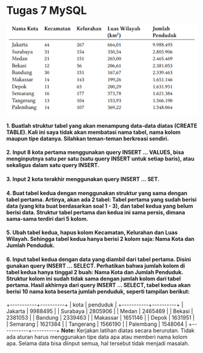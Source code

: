 # Tugas 7 MySQL
![Tugas 7](https://github.com/troy213/tugas_7_mysql/blob/main/pasted%20image%200.png)
#### 1. Buatlah struktur tabel yang akan menampung data-data diatas (CREATE TABLE). Kali ini saya tidak akan membatasi nama tabel, nama kolom maupun tipe datanya. Silahkan teman-teman berkreasi sendiri.
#### 2. Input 8 kota pertama menggunakan query INSERT ... VALUES, bisa menginputnya satu per satu (satu query INSERT untuk setiap baris), atau sekaligus dalam satu query INSERT.
#### 3. Input 2 kota terakhir menggunakan query INSERT ... SET.
#### 4. Buat tabel kedua dengan menggunakan struktur yang sama dengan tabel pertama. Artinya, akan ada 2 tabel: Tabel pertama yang sudah berisi data (yang kita buat berdasarkan soal 1 - 3), dan tabel kedua yang belum berisi data. Struktur tabel pertama dan kedua ini sama persis, dimana sama-sama terdiri dari 5 kolom.
#### 5. Ubah tabel kedua, hapus kolom Kecamatan, Kelurahan dan Luas Wilayah. Sehingga tabel kedua hanya berisi 2 kolom saja: Nama Kota dan Jumlah Penduduk.
#### 6. Input tabel kedua dengan data yang diambil dari tabel pertama. Disini gunakan query INSERT ... SELECT. Perhatikan bahwa jumlah kolom di tabel kedua hanya tinggal 2 buah: Nama Kota dan Jumlah Penduduk. Struktur kolom ini sudah tidak sama dengan jumlah kolom dari tabel pertama. Hasil akhirnya dari query INSERT ... SELECT, tabel kedua akan berisi 10 nama kota beserta jumlah penduduk, seperti tampilan berikut:
+-----------+----------+
| kota      | penduduk |
+-----------+----------+
| Jakarta   | 9988495  |
| Surabaya  | 2805906  |
| Medan     | 2465469  |
| Bekasi    | 2381053  |
| Bandung   | 2339463  |
| Makassar  | 1651146  |
| Depok     | 1631951  |
| Semarang  | 1621384  |
| Tangerang | 1566190  |
| Palembang | 1548064  |
+-----------+----------+
**Note:** Kerjakan latihan diatas secara berurutan. Tidak ada aturan harus menggunakan tipe data apa atau memberi nama kolom apa. Selama data bisa diinput semua, hal tersebut tidak menjadi masalah.
